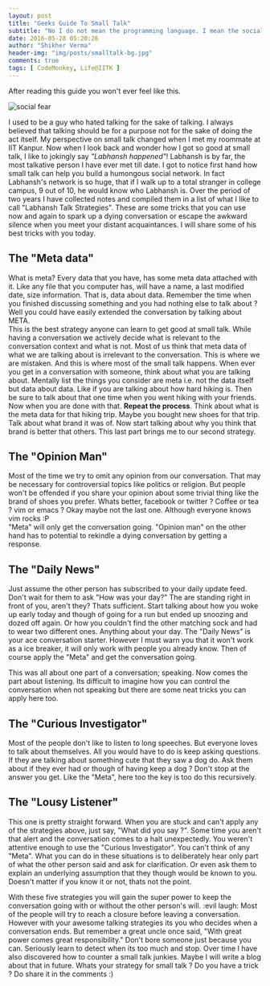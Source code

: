 ```yaml
---
layout: post
title: "Geeks Guide To Small Talk"
subtitle: "No I do not mean the programming language. I mean the social ritual hackers are stereotypically bad at."
date: 2016-05-28 05:20:26
author: "Shikher Verma"
header-img: "img/posts/smalltalk-bg.jpg"
comments: true
tags: [ CodeMonkey, Life@IITK ]
---
```


After reading this guide you won't ever feel like this.

![social fear](http://poorlydrawnlines.com/wp-content/uploads/2012/02/social-fear.jpg)

I used to be a guy who hated talking for the sake of talking.
I always believed that talking should be for a purpose not for the sake of doing the act itself. My perspective on small talk
changed when I met my roommate at IIT Kanpur. Now when I look back and wonder how I got so good at small talk,
I like to jokingly say *"Labhansh happened"*! Labhansh is by far, the most talkative person I have ever met till date.
I got to notice first hand how small talk can help you build a humongous social network. In fact Labhansh's network
is so huge, that if I walk up to a total stranger in college campus, 9 out of 10, he would know who Labhansh is. Over
the period of two years I have collected notes and compiled them in a list of what I like to call "Labhansh Talk Strategies".
These are some tricks that you can use now and again to spark up a dying conversation or escape the awkward silence
 when you meet your distant acquaintances. I will share some of his best tricks with you today.
   
## The "Meta data"
What is meta? Every data that you have, has some meta data attached with it. Like any file that you computer has, will
have a name, a last modified date, size information. That is, data about data. Remember the time when you finished
discussing something and you had nothing else to talk about ? Well you could have easily extended the conversation
by talking about META.  
This is the best strategy anyone can learn to get good at small talk. While having a conversation we actively decide what 
is relevant to the conversation context and what is not. Most of us think that meta data of what we are talking about is 
irrelevant to the conversation. This is where we are mistaken. And this is where most of the small talk happens. When ever
you get in a conversation with someone, think about what you are talking about. Mentally list the things you consider
are meta i.e. not the data itself but data about data. Like if you are talking about how hard hiking is. Then be sure to talk
about that one time when you went hiking with your friends. Now when you are done with that. **Repeat the process**.
Think about what is the meta data for that hiking trip. Maybe you bought new shoes for that trip. Talk about what brand it
was of. Now start talking about why you think that brand is better that others. This last part brings me to our second strategy.

## The "Opinion Man"
Most of the time we try to omit any opinion from our conversation. That may be necessary for controversial topics like
politics or religion. But people won't be offended if you share your opinion about some trivial thing like the brand of shoes you
prefer. Whats better, facebook or twitter ? Coffee or tea ? vim or emacs ? Okay maybe not the last one. Although everyone
knows vim rocks :P  
"Meta" will only get the conversation going. "Opinion man" on the other hand has to potential to rekindle a dying
conversation by getting a response.

## The "Daily News"
Just assume the other person has subscribed to your daily update feed. Don't wait for them to ask "How was your day?"
The are standing right in front of you, aren't they? Thats sufficient. Start talking about how you woke up early today and
though of going for a run but ended up snoozing and dozed off again. Or how you couldn't find the other matching sock
and had to wear two different ones. Anything about your day. The "Daily News" is your ace conversation starter. However I
must warn you that it won't work as a ice breaker, it will only work with people you already know. Then of course apply the
 "Meta" and get the conversation going.

This was all about one part of a conversation; speaking. Now comes the part about listening. Its difficult to imagine how you
can control the conversation when not speaking but there are some neat tricks you can apply here too.

## The "Curious Investigator"
Most of the people don't like to listen to long speeches. But everyone loves to talk about themselves. All you would have to
do is keep asking questions. If they are talking about something cute that they saw a dog do. Ask them about if they ever had
or though of having keep a dog ? Don't stop at the answer you get. Like the "Meta", here too the key is too do this recursively.

## The "Lousy Listener"
This one is pretty straight forward. When you are stuck and can't apply any of the strategies above, just say,
"What did you say ?". Some time you aren't that alert and the conversation comes to a halt unexpectedly.
You weren't attentive enough to use the "Curious Investigator". You can't think of any "Meta". What you can do in these
situations is to deliberately hear only part of what the other person said and ask for clarification. Or even ask them to explain
an underlying assumption that they though would be known to you. Doesn't matter if you know it or not, thats not the point.

With these five strategies you will gain the super power to keep the conversation going with or without the other person's will.
:evil laugh: Most of the people will try to reach a closure before leaving a conversation. However with your awesome talking
strategies its you who decides when a conversation ends. But remember a great uncle once said, "With great power comes 
great responsibility." Don't bore someone just because you can. Seriously learn to detect when its too much and stop. 
Over time I have also discovered how to counter a small talk junkies. Maybe I will write a blog about that in future. Whats 
your strategy for small talk ? Do you have a trick ? Do share it in the comments :)
